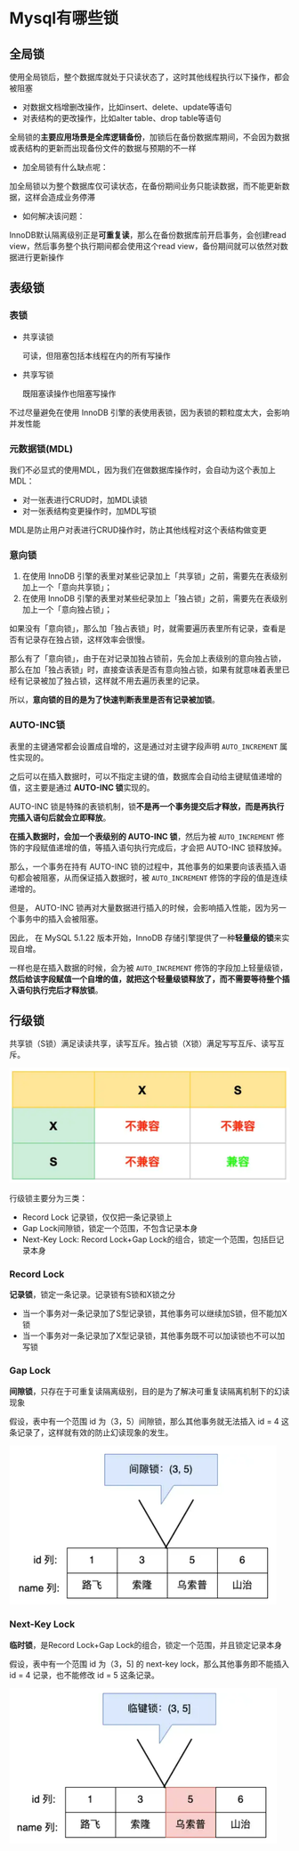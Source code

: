 # Mysql有哪些锁

## 全局锁

使用全局锁后，整个数据库就处于只读状态了，这时其他线程执行以下操作，都会被阻塞

- 对数据文档增删改操作，比如insert、delete、update等语句
- 对表结构的更改操作，比如alter table、drop table等语句

全局锁的**主要应用场景是全库逻辑备份**，加锁后在备份数据库期间，不会因为数据或表结构的更新而出现备份文件的数据与预期的不一样

- 加全局锁有什么缺点呢：

加全局锁以为整个数据库仅可读状态，在备份期间业务只能读数据，而不能更新数据，这样会造成业务停滞

- 如何解决该问题：

InnoDB默认隔离级别正是**可重复读**，那么在备份数据库前开启事务，会创建read view，然后事务整个执行期间都会使用这个read view，备份期间就可以依然对数据进行更新操作

## 表级锁

### 表锁

- 共享读锁

  可读，但阻塞包括本线程在内的所有写操作

- 共享写锁

  既阻塞读操作也阻塞写操作

不过尽量避免在使用 InnoDB 引擎的表使用表锁，因为表锁的颗粒度太大，会影响并发性能

### 元数据锁(MDL)

我们不必显式的使用MDL，因为我们在做数据库操作时，会自动为这个表加上MDL：

- 对一张表进行CRUD时，加MDL读锁
- 对一张表结构变更操作时，加MDL写锁

MDL是防止用户对表进行CRUD操作时，防止其他线程对这个表结构做变更

### 意向锁

1. 在使用 InnoDB 引擎的表里对某些记录加上「共享锁」之前，需要先在表级别加上一个「意向共享锁」；
2. 在使用 InnoDB 引擎的表里对某些纪录加上「独占锁」之前，需要先在表级别加上一个「意向独占锁」；

如果没有「意向锁」，那么加「独占表锁」时，就需要遍历表里所有记录，查看是否有记录存在独占锁，这样效率会很慢。

那么有了「意向锁」，由于在对记录加独占锁前，先会加上表级别的意向独占锁，那么在加「独占表锁」时，直接查该表是否有意向独占锁，如果有就意味着表里已经有记录被加了独占锁，这样就不用去遍历表里的记录。

所以，**意向锁的目的是为了快速判断表里是否有记录被加锁**。

### AUTO-INC锁

表里的主键通常都会设置成自增的，这是通过对主键字段声明 `AUTO_INCREMENT` 属性实现的。

之后可以在插入数据时，可以不指定主键的值，数据库会自动给主键赋值递增的值，这主要是通过 **AUTO-INC 锁**实现的。

AUTO-INC 锁是特殊的表锁机制，锁**不是再一个事务提交后才释放，而是再执行完插入语句后就会立即释放**。

**在插入数据时，会加一个表级别的 AUTO-INC 锁**，然后为被 `AUTO_INCREMENT` 修饰的字段赋值递增的值，等插入语句执行完成后，才会把 AUTO-INC 锁释放掉。

那么，一个事务在持有 AUTO-INC 锁的过程中，其他事务的如果要向该表插入语句都会被阻塞，从而保证插入数据时，被 `AUTO_INCREMENT` 修饰的字段的值是连续递增的。

但是， AUTO-INC 锁再对大量数据进行插入的时候，会影响插入性能，因为另一个事务中的插入会被阻塞。

因此， 在 MySQL 5.1.22 版本开始，InnoDB 存储引擎提供了一种**轻量级的锁**来实现自增。

一样也是在插入数据的时候，会为被 `AUTO_INCREMENT` 修饰的字段加上轻量级锁，**然后给该字段赋值一个自增的值，就把这个轻量级锁释放了，而不需要等待整个插入语句执行完后才释放锁**。

## 行级锁

共享锁（S锁）满足读读共享，读写互斥。独占锁（X锁）满足写写互斥、读写互斥。

![读写锁互斥关系](./image/4488710ae54149b4e60413582010b45b.png)

行级锁主要分为三类：

- Record Lock 记录锁，仅仅把一条记录锁上
- Gap Lock间隙锁，锁定一个范围，不包含记录本身
- Next-Key Lock: Record Lock+Gap Lock的组合，锁定一个范围，包括巨记录本身

### Record Lock

**记录锁**，锁定一条记录。记录锁有S锁和X锁之分

- 当一个事务对一条记录加了S型记录锁，其他事务可以继续加S锁，但不能加X锁
- 当一个事务对一条记录加了X型记录锁，其他事务既不可以加读锁也不可以加写锁

### Gap Lock

**间隙锁**，只存在于可重复读隔离级别，目的是为了解决可重复读隔离机制下的幻读现象

假设，表中有一个范围 id 为（3，5）间隙锁，那么其他事务就无法插入 id = 4 这条记录了，这样就有效的防止幻读现象的发生。

![img](./image/476d6b3872aff0499cb1e57d2265afc6.png)

### Next-Key Lock

**临时锁**，是Record Lock+Gap Lock的组合，锁定一个范围，并且锁定记录本身

假设，表中有一个范围 id 为（3，5] 的 next-key lock，那么其他事务即不能插入 id = 4 记录，也不能修改 id = 5 这条记录。

![img](./image/aca4a6ea70c445d23110ab36049e5418.png)

 